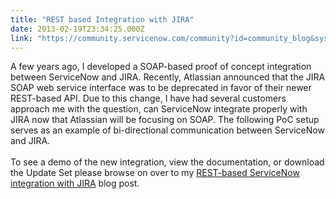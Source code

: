 ```yaml
---
title: "REST based Integration with JIRA"
date: 2013-02-19T23:34:25.000Z
link: "https://community.servicenow.com/community?id=community_blog&sys_id=bd6eeeaddbd0dbc01dcaf3231f96195b"
---
```

<p>A few years ago, I developed a SOAP-based proof of concept integration between ServiceNow and JIRA. Recently, Atlassian announced that the JIRA SOAP web service interface was to be deprecated in favor of their newer REST-based API. Due to this change, I have had several customers approach me with the question, can ServiceNow integrate properly with JIRA now that Atlassian will be focusing on SOAP. The following PoC setup serves as an example of bi-directional communication between ServiceNow and JIRA.<br /><br />To see a demo of the new integration, view the documentation, or download the Update Set please browse on over to my <a href='http://www.john-james-andersen.com/blog/service-now/rest-based-servicenow-jira-integration-poc.html'>REST-based ServiceNow integration with JIRA</a> blog post.</p>